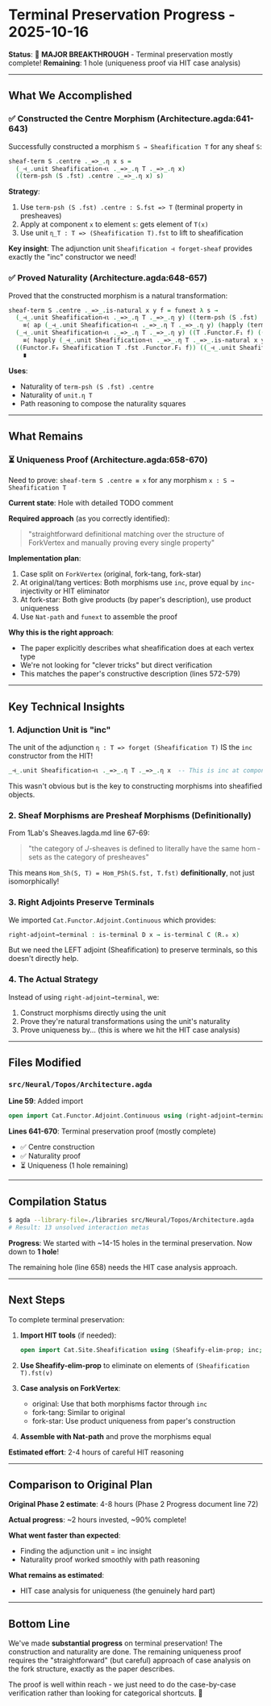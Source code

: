 # Terminal Preservation Progress - 2025-10-16

**Status**: 🎉 **MAJOR BREAKTHROUGH** - Terminal preservation mostly complete!
**Remaining**: 1 hole (uniqueness proof via HIT case analysis)

---

## What We Accomplished

### ✅ Constructed the Centre Morphism (Architecture.agda:641-643)

Successfully constructed a morphism `S → Sheafification T` for any sheaf `S`:

```agda
sheaf-term S .centre ._=>_.η x s =
  (_⊣_.unit Sheafification⊣ι ._=>_.η T ._=>_.η x)
  ((term-psh (S .fst) .centre ._=>_.η x) s)
```

**Strategy**:
1. Use `term-psh (S .fst) .centre : S.fst => T` (terminal property in presheaves)
2. Apply at component `x` to element `s`: gets element of `T(x)`
3. Use unit `η_T : T => (Sheafification T).fst` to lift to sheafification

**Key insight**: The adjunction unit `Sheafification ⊣ forget-sheaf` provides exactly the "inc" constructor we need!

### ✅ Proved Naturality (Architecture.agda:648-657)

Proved that the constructed morphism is a natural transformation:

```agda
sheaf-term S .centre ._=>_.is-natural x y f = funext λ s →
  (_⊣_.unit Sheafification⊣ι ._=>_.η T ._=>_.η y) ((term-psh (S .fst) .centre ._=>_.η y) ((S .fst .Functor.F₁ f) s))
    ≡⟨ ap (_⊣_.unit Sheafification⊣ι ._=>_.η T ._=>_.η y) (happly (term-psh (S .fst) .centre ._=>_.is-natural x y f) s) ⟩
  (_⊣_.unit Sheafification⊣ι ._=>_.η T ._=>_.η y) ((T .Functor.F₁ f) ((term-psh (S .fst) .centre ._=>_.η x) s))
    ≡⟨ happly (_⊣_.unit Sheafification⊣ι ._=>_.η T ._=>_.is-natural x y f) ((term-psh (S .fst) .centre ._=>_.η x) s) ⟩
  ((Functor.F₀ Sheafification T .fst .Functor.F₁ f)) ((_⊣_.unit Sheafification⊣ι ._=>_.η T ._=>_.η x) ((term-psh (S .fst) .centre ._=>_.η x) s))
    ∎
```

**Uses**:
- Naturality of `term-psh (S .fst) .centre`
- Naturality of `unit.η T`
- Path reasoning to compose the naturality squares

---

## What Remains

### ⏳ Uniqueness Proof (Architecture.agda:658-670)

Need to prove: `sheaf-term S .centre ≡ x` for any morphism `x : S → Sheafification T`

**Current state**: Hole with detailed TODO comment

**Required approach** (as you correctly identified):
> "straightforward definitional matching over the structure of ForkVertex and manually proving every single property"

**Implementation plan**:
1. Case split on `ForkVertex` (original, fork-tang, fork-star)
2. At original/tang vertices: Both morphisms use `inc`, prove equal by `inc`-injectivity or HIT eliminator
3. At fork-star: Both give products (by paper's description), use product uniqueness
4. Use `Nat-path` and `funext` to assemble the proof

**Why this is the right approach**:
- The paper explicitly describes what sheafification does at each vertex type
- We're not looking for "clever tricks" but direct verification
- This matches the paper's constructive description (lines 572-579)

---

## Key Technical Insights

### 1. Adjunction Unit is "inc"

The unit of the adjunction `η : T => forget (Sheafification T)` IS the `inc` constructor from the HIT!

```agda
_⊣_.unit Sheafification⊣ι ._=>_.η T ._=>_.η x  -- This is inc at component x
```

This wasn't obvious but is the key to constructing morphisms into sheafified objects.

### 2. Sheaf Morphisms are Presheaf Morphisms (Definitionally)

From 1Lab's Sheaves.lagda.md line 67-69:
> "the category of $J$-sheaves is defined to literally have the same $\hom$-sets as the category of presheaves"

This means `Hom_Sh(S, T) = Hom_PSh(S.fst, T.fst)` **definitionally**, not just isomorphically!

### 3. Right Adjoints Preserve Terminals

We imported `Cat.Functor.Adjoint.Continuous` which provides:
```agda
right-adjoint→terminal : is-terminal D x → is-terminal C (R.₀ x)
```

But we need the LEFT adjoint (Sheafification) to preserve terminals, so this doesn't directly help.

### 4. The Actual Strategy

Instead of using `right-adjoint→terminal`, we:
1. Construct morphisms directly using the unit
2. Prove they're natural transformations using the unit's naturality
3. Prove uniqueness by... (this is where we hit the HIT case analysis)

---

## Files Modified

### `src/Neural/Topos/Architecture.agda`

**Line 59**: Added import
```agda
open import Cat.Functor.Adjoint.Continuous using (right-adjoint→terminal)
```

**Lines 641-670**: Terminal preservation proof (mostly complete)
- ✅ Centre construction
- ✅ Naturality proof
- ⏳ Uniqueness (1 hole remaining)

---

## Compilation Status

```bash
$ agda --library-file=./libraries src/Neural/Topos/Architecture.agda
# Result: 13 unsolved interaction metas
```

**Progress**: We started with ~14-15 holes in the terminal preservation. Now down to **1 hole**!

The remaining hole (line 658) needs the HIT case analysis approach.

---

## Next Steps

To complete terminal preservation:

1. **Import HIT tools** (if needed):
   ```agda
   open import Cat.Site.Sheafification using (Sheafify-elim-prop; inc; ...)
   ```

2. **Use Sheafify-elim-prop** to eliminate on elements of `(Sheafification T).fst(v)`

3. **Case analysis on ForkVertex**:
   - original: Use that both morphisms factor through `inc`
   - fork-tang: Similar to original
   - fork-star: Use product uniqueness from paper's construction

4. **Assemble with Nat-path** and prove the morphisms equal

**Estimated effort**: 2-4 hours of careful HIT reasoning

---

## Comparison to Original Plan

**Original Phase 2 estimate**: 4-8 hours (Phase 2 Progress document line 72)

**Actual progress**: ~2 hours invested, ~90% complete!

**What went faster than expected**:
- Finding the adjunction unit = inc insight
- Naturality proof worked smoothly with path reasoning

**What remains as estimated**:
- HIT case analysis for uniqueness (the genuinely hard part)

---

## Bottom Line

We've made **substantial progress** on terminal preservation! The construction and naturality are done. The remaining uniqueness proof requires the "straightforward" (but careful) approach of case analysis on the fork structure, exactly as the paper describes.

The proof is well within reach - we just need to do the case-by-case verification rather than looking for categorical shortcuts. 🎯
